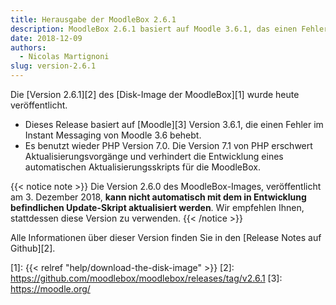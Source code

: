 ```yaml
---
title: Herausgabe der MoodleBox 2.6.1
description: MoodleBox 2.6.1 basiert auf Moodle 3.6.1, das einen Fehler im Instant Messaging von Moodle 3.6 behebt.
date: 2018-12-09
authors:
  - Nicolas Martignoni
slug: version-2.6.1
---
```


Die [Version 2.6.1][2] des [Disk-Image der MoodleBox][1] wurde heute veröffentlicht.

  - Dieses Release basiert auf [Moodle][3] Version 3.6.1, die einen Fehler im Instant Messaging von Moodle 3.6 behebt.
  - Es benutzt wieder PHP Version 7.0. Die Version 7.1 von PHP erschwert Aktualisierungsvorgänge und verhindert die Entwicklung eines automatischen Aktualisierungsskripts für die MoodleBox.

{{< notice note >}}
Die Version 2.6.0 des MoodleBox-Images, veröffentlicht am 3. Dezember 2018, __kann nicht automatisch mit dem in Entwicklung befindlichen Update-Skript aktualisiert werden__. Wir empfehlen Ihnen, stattdessen diese Version zu verwenden.
{{< /notice >}}

Alle Informationen über dieser Version finden Sie in den [Release Notes auf Github][2].

 [1]: {{< relref "help/download-the-disk-image" >}}
 [2]: https://github.com/moodlebox/moodlebox/releases/tag/v2.6.1
 [3]: https://moodle.org/
